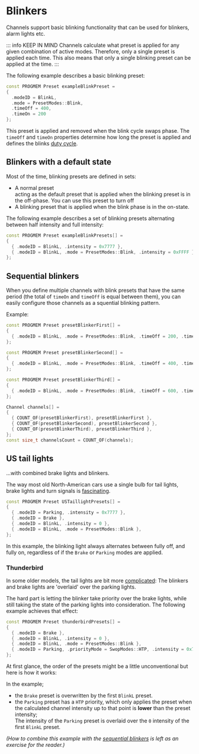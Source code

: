 # Blinkers

Channels support basic blinking functionality that can be used for blinkers, alarm lights etc.

::: info KEEP IN MIND
Channels calculate what preset is applied for any given combination of active modes. Therefore, only a single preset is applied each time. This also means that only a single blinking preset can be applied at the time.
:::

The following example describes a basic blinking preset:
```c++
const PROGMEM Preset exampleBlinkPreset =
{
  .modeID = BlinkL,
  .mode = PresetModes::Blink,
  .timeOff = 400,
  .timeOn = 200
};
```

This preset is applied and removed when the blink cycle swaps phase. The `timeOff` and `timeOn` properties determine how long the preset is applied and defines the blinks [duty cycle](https://en.wikipedia.org/wiki/Duty_cycle).

## Blinkers with a default state

Most of the time, blinking presets are defined in sets:
* A normal preset<br>
  acting as the default preset that is applied when the blinking preset is in the off-phase. You can use this preset to turn off
* A blinking preset that is applied when the blink phase is in the on-state.

The following example describes a set of blinking presets alternating between half intensity and full intensity:

```c++
const PROGMEM Preset exampleBlinkPresets[] =
{
  { .modeID = BlinkL, .intensity = 0x7777 },
  { .modeID = BlinkL, .mode = PresetModes::Blink, .intensity = 0xFFFF },
};
```

## Sequential blinkers

When you define multiple channels with blink presets that have the same period (the total of `timeOn` and `timeOff` is equal between them), you can easily configure those channels as a squential blinking pattern.

Example:
```c++
const PROGMEM Preset presetBlinkerFirst[] =
{
  { .modeID = BlinkL, .mode = PresetModes::Blink, .timeOff = 200, .timeOn = 1000 }
};

const PROGMEM Preset presetBlinkerSecond[] =
{
  { .modeID = BlinkL, .mode = PresetModes::Blink, .timeOff = 400, .timeOn = 800 }
};

const PROGMEM Preset presetBlinkerThird[] =
{
  { .modeID = BlinkL, .mode = PresetModes::Blink, .timeOff = 600, .timeOn = 600 }
};

Channel channels[] =
{
  { COUNT_OF(presetBlinkerFirst), presetBlinkerFirst },
  { COUNT_OF(presetBlinkerSecond), presetBlinkerSecond },
  { COUNT_OF(presetBlinkerThird), presetBlinkerThird },
};
const size_t channelsCount = COUNT_OF(channels);
```

## US tail lights
...with combined brake lights and blinkers.

The way most old North-American cars use a single bulb for tail lights, brake lights and turn signals is [fascinating](https://www.youtube.com/watch?v=O1lZ9n2bxWA).

```c++
const PROGMEM Preset USTaillightPresets[] =
{
  { .modeID = Parking, .intensity = 0x7777 },
  { .modeID = Brake },
  { .modeID = BlinkL, .intensity = 0 },
  { .modeID = BlinkL, .mode = PresetModes::Blink },
};
```
In this example, the blinking light always alternates between fully off, and fully on, regardless of if the `Brake` or `Parking` modes are applied.

### Thunderbird

In some older models, the tail lights are bit more [complicated](https://www.youtube.com/watch?v=Qwzxn9ZPW-M): The blinkers and brake lights are 'overlaid' over the parking lights.

The hard part is letting the blinker take priority over the brake lights, while still taking the state of the parking lights into consideration. The following example achieves that effect:

```c++
const PROGMEM Preset thunderbirdPresets[] =
{
  { .modeID = Brake },
  { .modeID = BlinkL, .intensity = 0 },
  { .modeID = BlinkL, .mode = PresetModes::Blink },
  { .modeID = Parking, .priorityMode = SwopModes::HTP, .intensity = 0x7777 },
};
```

At first glance, the order of the presets might be a little unconventional but here is how it works:

In the example;
* the `Brake` preset is overwritten by the first `BlinkL` preset.
* the `Parking` preset has a `HTP` priority, which only applies the preset when the calculated channel intensity up to that point is **lower** than the preset intensity;<br>
  The intensity of the `Parking` preset is overlaid over the `0` intensity of the first `BlinkL` preset.

_(How to combine this example with the [sequential blinkers](#sequential-blinkers) is left as an exercise for the reader.)_
